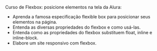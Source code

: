 Curso de Flexbox: posicione elementos na tela da Alura:

- Aprenda a famosa especificação flexible box para posicionar seus elementos na página.
- Entenda as diversas propriedades do flexbox e como usá-las.
- Entenda como as propriedades do flexbox substituem float, inline e inline-block.
- Elabore um site responsivo com flexbox.

